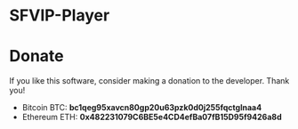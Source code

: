 # SFVIP-Player

# Donate
If you like this software, consider making a donation to the developer. Thank you!
- Bitcoin BTC: **bc1qeg95xavcn80gp20u63pzk0d0j255fqctglnaa4**
- Ethereum ETH: **0x482231079C6BE5e4CD4efBa07fB15D95f9426a8d**

